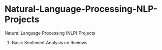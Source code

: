 # Natural-Language-Processing-NLP-Projects
Natural Language Processing (NLP) Projects
1. Basic Sentiment Analysis on Reviews
